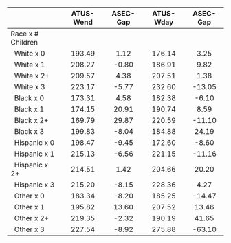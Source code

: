 
|                      |    ATUS-Wend |     ASEC-Gap |    ATUS-Wday |     ASEC-Gap |
| -------------------- | :----------: | :----------: | :----------: | :----------: |
| Race x # Children    |              |              |              |              |
| &nbsp;&nbsp;White x 0 |       193.49 |         1.12 |       176.14 |         3.25 |
| &nbsp;&nbsp;White x 1 |       208.27 |        -0.80 |       186.91 |         9.82 |
| &nbsp;&nbsp;White x 2+ |       209.57 |         4.38 |       207.51 |         1.38 |
| &nbsp;&nbsp;White x 3 |       223.17 |        -5.77 |       232.60 |       -13.05 |
| &nbsp;&nbsp;Black x 0 |       173.31 |         4.58 |       182.38 |        -6.10 |
| &nbsp;&nbsp;Black x 1 |       174.15 |        20.91 |       190.74 |         8.59 |
| &nbsp;&nbsp;Black x 2+ |       169.79 |        29.87 |       220.59 |       -11.10 |
| &nbsp;&nbsp;Black x 3 |       199.83 |        -8.04 |       184.88 |        24.19 |
| &nbsp;&nbsp;Hispanic x 0 |       198.47 |        -9.45 |       172.60 |        -8.60 |
| &nbsp;&nbsp;Hispanic x 1 |       215.13 |        -6.56 |       221.15 |       -11.16 |
| &nbsp;&nbsp;Hispanic x 2+ |       214.51 |         1.42 |       204.66 |        20.20 |
| &nbsp;&nbsp;Hispanic x 3 |       215.20 |        -8.15 |       228.36 |         4.27 |
| &nbsp;&nbsp;Other x 0 |       183.34 |        -8.20 |       185.25 |       -14.47 |
| &nbsp;&nbsp;Other x 1 |       195.82 |        13.60 |       207.52 |        13.46 |
| &nbsp;&nbsp;Other x 2+ |       219.35 |        -2.32 |       190.19 |        41.65 |
| &nbsp;&nbsp;Other x 3 |       227.54 |        -8.92 |       275.88 |       -63.10 |

